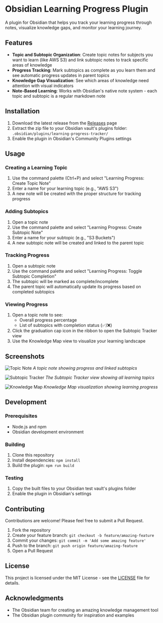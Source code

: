 # Obsidian Learning Progress Plugin

A plugin for Obsidian that helps you track your learning progress through notes, visualize knowledge gaps, and monitor your learning journey.

## Features

- **Topic and Subtopic Organization**: Create topic notes for subjects you want to learn (like AWS S3) and link subtopic notes to track specific areas of knowledge
- **Progress Tracking**: Mark subtopics as complete as you learn them and see automatic progress updates in parent topics
- **Knowledge Gap Visualization**: See which areas of knowledge need attention with visual indicators
- **Note-Based Learning**: Works with Obsidian's native note system - each topic and subtopic is a regular markdown note

## Installation

1. Download the latest release from the [Releases](https://github.com/yourusername/obsidian-learning-progress/releases) page
2. Extract the zip file to your Obsidian vault's plugins folder: `.obsidian/plugins/learning-progress-tracker/`
3. Enable the plugin in Obsidian's Community Plugins settings

## Usage

### Creating a Learning Topic

1. Use the command palette (Ctrl+P) and select "Learning Progress: Create Topic Note"
2. Enter a name for your learning topic (e.g., "AWS S3")
3. A new note will be created with the proper structure for tracking progress

### Adding Subtopics

1. Open a topic note
2. Use the command palette and select "Learning Progress: Create Subtopic Note"
3. Enter a name for your subtopic (e.g., "S3 Buckets")
4. A new subtopic note will be created and linked to the parent topic

### Tracking Progress

1. Open a subtopic note
2. Use the command palette and select "Learning Progress: Toggle Subtopic Completion"
3. The subtopic will be marked as complete/incomplete
4. The parent topic will automatically update its progress based on completed subtopics

### Viewing Progress

1. Open a topic note to see:
   - Overall progress percentage
   - List of subtopics with completion status (✅/❌)
2. Click the graduation cap icon in the ribbon to open the Subtopic Tracker view
3. Use the Knowledge Map view to visualize your learning landscape

## Screenshots

![Topic Note](screenshots/topic-note.png)
*A topic note showing progress and linked subtopics*

![Subtopic Tracker](screenshots/subtopic-tracker.png)
*The Subtopic Tracker view showing all learning topics*

![Knowledge Map](screenshots/knowledge-map.png)
*Knowledge Map visualization showing learning progress*

## Development

### Prerequisites

- Node.js and npm
- Obsidian development environment

### Building

1. Clone this repository
2. Install dependencies: `npm install`
3. Build the plugin: `npm run build`

### Testing

1. Copy the built files to your Obsidian test vault's plugins folder
2. Enable the plugin in Obsidian's settings

## Contributing

Contributions are welcome! Please feel free to submit a Pull Request.

1. Fork the repository
2. Create your feature branch: `git checkout -b feature/amazing-feature`
3. Commit your changes: `git commit -m 'Add some amazing feature'`
4. Push to the branch: `git push origin feature/amazing-feature`
5. Open a Pull Request

## License

This project is licensed under the MIT License - see the [LICENSE](LICENSE) file for details.

## Acknowledgments

- The Obsidian team for creating an amazing knowledge management tool
- The Obsidian plugin community for inspiration and examples
